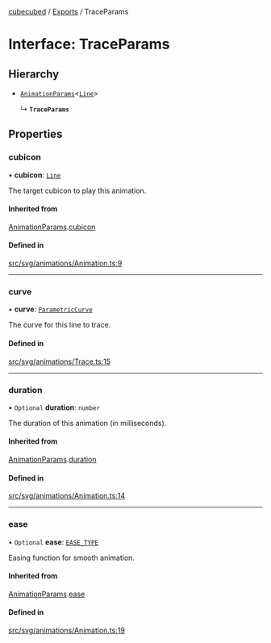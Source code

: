 [cubecubed](/reference/README.md) / [Exports](/reference/modules.md) / TraceParams

# Interface: TraceParams

## Hierarchy

- [`AnimationParams`](/reference/interfaces/AnimationParams.md)<[`Line`](/reference/classes/Line.md)\>

  ↳ **`TraceParams`**

## Properties

### cubicon

• **cubicon**: [`Line`](/reference/classes/Line.md)

The target cubicon to play this animation.

#### Inherited from

[AnimationParams](/reference/interfaces/AnimationParams.md).[cubicon](/reference/interfaces/AnimationParams.md#cubicon)

#### Defined in

[src/svg/animations/Animation.ts:9](https://github.com/imaphatduc/cubecubed/blob/ec15a85/src/svg/animations/Animation.ts#L9)

___

### curve

• **curve**: [`ParametricCurve`](/reference/classes/ParametricCurve.md)

The curve for this line to trace.

#### Defined in

[src/svg/animations/Trace.ts:15](https://github.com/imaphatduc/cubecubed/blob/ec15a85/src/svg/animations/Trace.ts#L15)

___

### duration

• `Optional` **duration**: `number`

The duration of this animation (in milliseconds).

#### Inherited from

[AnimationParams](/reference/interfaces/AnimationParams.md).[duration](/reference/interfaces/AnimationParams.md#duration)

#### Defined in

[src/svg/animations/Animation.ts:14](https://github.com/imaphatduc/cubecubed/blob/ec15a85/src/svg/animations/Animation.ts#L14)

___

### ease

• `Optional` **ease**: [`EASE_TYPE`](/reference/types/EASE_TYPE.md)

Easing function for smooth animation.

#### Inherited from

[AnimationParams](/reference/interfaces/AnimationParams.md).[ease](/reference/interfaces/AnimationParams.md#ease)

#### Defined in

[src/svg/animations/Animation.ts:19](https://github.com/imaphatduc/cubecubed/blob/ec15a85/src/svg/animations/Animation.ts#L19)
